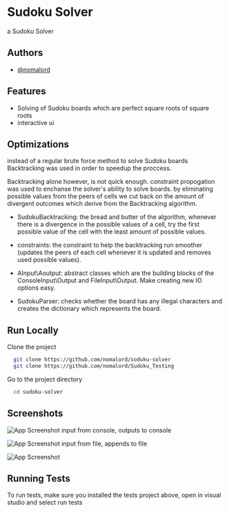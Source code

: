 
# Sudoku Solver

a Sudoku Solver


## Authors

- [@nomalord](https://www.github.com/nomalord)


## Features

- Solving of Sudoku boards which are perfect square roots of square roots
- interactive ui


## Optimizations

instead of a regular brute force method to solve Sudoku boards
Backtracking was used in order to speedup the proccess.

Backtracking alone however, is not quick enough. constraint
propogation was used to enchanse the solver's ability to solve
boards. by eliminating possible values from the peers of cells
we cut back on the amount of divergent outcomes which derive from
the Backtracking algorithm.


- SudokuBacktracking: the bread and butter of the algorithm, whenever there is a divergence in the possible values of a cell, try the first possible value of the cell with the least amount of possible values.

- constraints: the constraint to help the backtracking run smoother (updates the peers of each cell whenever it is updated and removes used possible values).

- AInput\Aoutput: abstract classes which are the building blocks of the ConsoleInput\Output and FileInput\Output. Make creating new IO options easy.

- SudokuParser: checks whether the board has any illegal characters and creates the dictionary which represents the board.
## Run Locally

Clone the project

```bash
  git clone https://github.com/nomalord/soduku-solver
  git clone https://github.com/nomalord/Sudoku_Testing
```

Go to the project directory

```bash
  cd sudoku-solver
```

## Screenshots

![App Screenshot](https://i.imgur.com/zxVNBZr.png)
input from console, outputs to console

![App Screenshot](https://i.imgur.com/jsCWfnJ.png)
input from file, appends to file

![App Screenshot](https://i.imgur.com/ey3QVp3.png)



## Running Tests

To run tests, make sure you installed the tests project above, open in visual studio and select run tests

